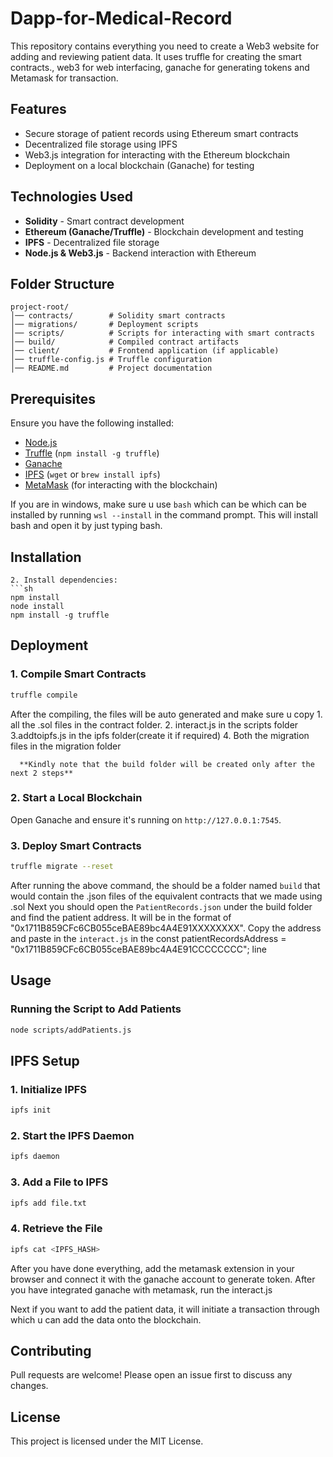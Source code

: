 # Dapp-for-Medical-Record
This repository contains everything you need to create a Web3 website for adding and reviewing patient data. It uses truffle for creating the smart contracts., web3 for web interfacing, ganache for generating tokens and Metamask for transaction. 

## Features
- Secure storage of patient records using Ethereum smart contracts
- Decentralized file storage using IPFS
- Web3.js integration for interacting with the Ethereum blockchain
- Deployment on a local blockchain (Ganache) for testing

## Technologies Used
- **Solidity** - Smart contract development
- **Ethereum (Ganache/Truffle)** - Blockchain development and testing
- **IPFS** - Decentralized file storage
- **Node.js & Web3.js** - Backend interaction with Ethereum

## Folder Structure
```
project-root/
│── contracts/        # Solidity smart contracts
│── migrations/       # Deployment scripts
│── scripts/          # Scripts for interacting with smart contracts
│── build/            # Compiled contract artifacts
│── client/           # Frontend application (if applicable)
│── truffle-config.js # Truffle configuration
│── README.md         # Project documentation
```

## Prerequisites
Ensure you have the following installed:
- [Node.js](https://nodejs.org/)
- [Truffle](https://www.trufflesuite.com/) (`npm install -g truffle`)
- [Ganache](https://trufflesuite.com/ganache/)
- [IPFS](https://docs.ipfs.tech/install/) (`wget` or `brew install ipfs`)
- [MetaMask](https://metamask.io/) (for interacting with the blockchain)

If you are in windows, make sure u use `bash` which can be which can be installed by running `wsl --install` in the command prompt. This will install bash and open it by just typing bash. 


## Installation
   ```
2. Install dependencies:
   ```sh
   npm install
   node install
   npm install -g truffle
   
   ```

## Deployment
### 1. Compile Smart Contracts
   ```sh
   truffle compile
   ```

   After the compiling, the files will be auto generated and make sure u copy 
      1. all the .sol files in the contract folder.
      2. interact.js in the scripts folder
      3.addtoipfs.js in the ipfs folder(create it if required)
      4. Both the migration files in the migration folder

      **Kindly note that the build folder will be created only after the next 2 steps**
   
### 2. Start a Local Blockchain
   Open Ganache and ensure it's running on `http://127.0.0.1:7545`.

### 3. Deploy Smart Contracts
   ```sh
   truffle migrate --reset
   ```
   After running the above command, the should be a folder named `build` that would contain the .json files of the equivalent contracts that we made using .sol
   Next you should open the `PatientRecords.json` under the build folder and find the patient address. It will be in the format of "0x1711B859CFc6CB055ceBAE89bc4A4E91XXXXXXXX". Copy the address and paste in the `interact.js` in the 
   const patientRecordsAddress = "0x1711B859CFc6CB055ceBAE89bc4A4E91CCCCCCCC"; line


   
## Usage
### Running the Script to Add Patients
```sh
node scripts/addPatients.js
```

## IPFS Setup
### 1. Initialize IPFS
```sh
ipfs init
```
### 2. Start the IPFS Daemon
```sh
ipfs daemon
```
### 3. Add a File to IPFS
```sh
ipfs add file.txt
```
### 4. Retrieve the File
```sh
ipfs cat <IPFS_HASH>
```
After you have done everything, add the metamask extension in your browser and connect it with the ganache account to generate token. After you have integrated ganache with metamask, run the interact.js

Next if you want to add the patient data, it will initiate a transaction through which u can add the data onto the blockchain.

## Contributing
Pull requests are welcome! Please open an issue first to discuss any changes.

## License
This project is licensed under the MIT License.


